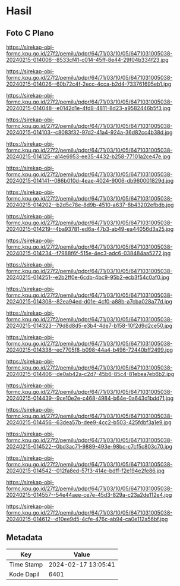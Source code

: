 # Hasil

## Foto C Plano

https://sirekap-obj-formc.kpu.go.id/27f2/pemilu/pdpr/64/71/03/10/05/6471031005038-20240215-014006--8533cf41-c014-45ff-8e44-29f04b334f23.jpg

https://sirekap-obj-formc.kpu.go.id/27f2/pemilu/pdpr/64/71/03/10/05/6471031005038-20240215-014026--60b72c4f-2ecc-4cca-b2d4-733761695eb1.jpg

https://sirekap-obj-formc.kpu.go.id/27f2/pemilu/pdpr/64/71/03/10/05/6471031005038-20240215-014048--e0142d1e-4fd8-4811-8d23-a9582446b5f3.jpg

https://sirekap-obj-formc.kpu.go.id/27f2/pemilu/pdpr/64/71/03/10/05/6471031005038-20240215-014103--c8083f32-97d2-41a4-924a-36d82cc4b38d.jpg

https://sirekap-obj-formc.kpu.go.id/27f2/pemilu/pdpr/64/71/03/10/05/6471031005038-20240215-014125--a14e6953-ee35-4432-b258-77101a2ce47e.jpg

https://sirekap-obj-formc.kpu.go.id/27f2/pemilu/pdpr/64/71/03/10/05/6471031005038-20240215-014141--086b010d-4eae-4024-9006-db960001829d.jpg

https://sirekap-obj-formc.kpu.go.id/27f2/pemilu/pdpr/64/71/03/10/05/6471031005038-20240215-014202--b2d5c78e-8d9b-4510-a637-8b43202efbdb.jpg

https://sirekap-obj-formc.kpu.go.id/27f2/pemilu/pdpr/64/71/03/10/05/6471031005038-20240215-014219--4ba93781-ed6a-47b3-ab49-ea44056d3a25.jpg

https://sirekap-obj-formc.kpu.go.id/27f2/pemilu/pdpr/64/71/03/10/05/6471031005038-20240215-014234--f7988f6f-515e-4ec3-adc6-038484aa5272.jpg

https://sirekap-obj-formc.kpu.go.id/27f2/pemilu/pdpr/64/71/03/10/05/6471031005038-20240215-014251--e2b2ff0e-6cdb-4bc9-95b2-ecb3f54c0af0.jpg

https://sirekap-obj-formc.kpu.go.id/27f2/pemilu/pdpr/64/71/03/10/05/6471031005038-20240215-014308--82ea94ed-d01e-4cf0-a88b-a7cba028a77d.jpg

https://sirekap-obj-formc.kpu.go.id/27f2/pemilu/pdpr/64/71/03/10/05/6471031005038-20240215-014323--79d8d8d5-e3b4-4de7-b158-10f2d9d2ce50.jpg

https://sirekap-obj-formc.kpu.go.id/27f2/pemilu/pdpr/64/71/03/10/05/6471031005038-20240215-014338--ec7705f8-b098-44a4-b496-72440bff2499.jpg

https://sirekap-obj-formc.kpu.go.id/27f2/pemilu/pdpr/64/71/03/10/05/6471031005038-20240215-014406--de0ab42a-c2d7-45b6-85c4-81ebea7eb6b2.jpg

https://sirekap-obj-formc.kpu.go.id/27f2/pemilu/pdpr/64/71/03/10/05/6471031005038-20240215-014439--9ce10e2e-c468-4984-b64e-0a643d1bdd71.jpg

https://sirekap-obj-formc.kpu.go.id/27f2/pemilu/pdpr/64/71/03/10/05/6471031005038-20240215-014456--63dea57b-dee9-4cc2-b503-425fdbf3a1e9.jpg

https://sirekap-obj-formc.kpu.go.id/27f2/pemilu/pdpr/64/71/03/10/05/6471031005038-20240215-014522--0bd3ac71-9889-493e-98bc-c7cf5c803c70.jpg

https://sirekap-obj-formc.kpu.go.id/27f2/pemilu/pdpr/64/71/03/10/05/6471031005038-20240215-014542--012fa8ed-57f3-414e-bdff-f2e194e2fe86.jpg

https://sirekap-obj-formc.kpu.go.id/27f2/pemilu/pdpr/64/71/03/10/05/6471031005038-20240215-014557--54e44aee-ce7e-45d3-829a-c23a2de112e4.jpg

https://sirekap-obj-formc.kpu.go.id/27f2/pemilu/pdpr/64/71/03/10/05/6471031005038-20240215-014612--d10ee9d5-4cfe-476c-ab94-ca0e112a56bf.jpg


## Metadata

| Key        | Value               |
| ---------- | ------------------- |
| Time Stamp | 2024-02-17 13:05:41 |
| Kode Dapil | 6401                |



